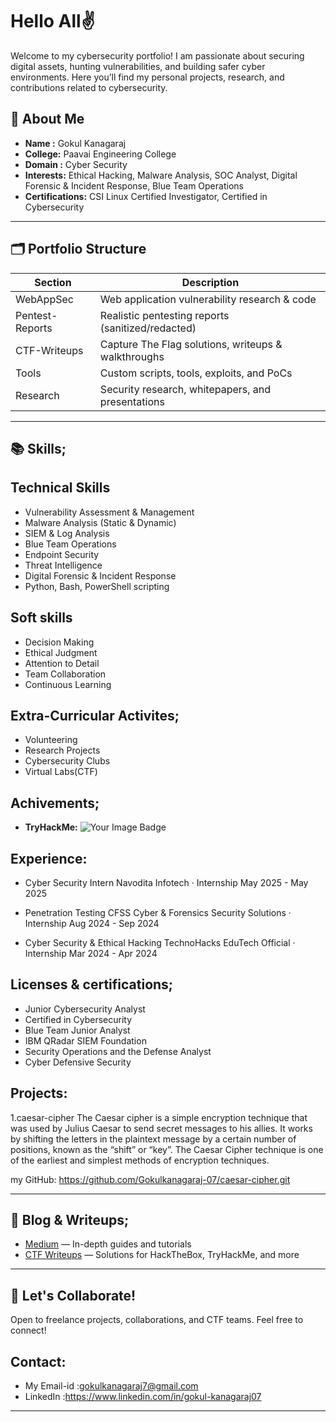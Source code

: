 #  Hello All✌️

   Welcome to my cybersecurity portfolio! 
       I am passionate about securing digital assets, hunting vulnerabilities, and building safer cyber environments. Here you’ll find my personal projects, research, and contributions related to cybersecurity.

## 👤 About Me

- **Name   :**        Gokul Kanagaraj
- **College:**        Paavai Engineering College
- **Domain :**        Cyber Security
- **Interests:**      Ethical Hacking, Malware Analysis, SOC Analyst, Digital Forensic & Incident Response, Blue Team Operations
- **Certifications:** CSI Linux Certified Investigator, Certified in Cybersecurity

---

## 🗂️ Portfolio Structure

| Section               | Description                                             |
|-----------------------|--------------------------------------------------------|
| WebAppSec      | Web application vulnerability research & code        |
| Pentest-Reports| Realistic pentesting reports (sanitized/redacted)   |
| CTF-Writeups   | Capture The Flag solutions, writeups & walkthroughs |
| Tools          | Custom scripts, tools, exploits, and PoCs           |
| Research       | Security research, whitepapers, and presentations   |

---


## 📚 Skills;

## Technical Skills

- Vulnerability Assessment &  Management
- Malware Analysis (Static & Dynamic)
- SIEM & Log Analysis
- Blue Team Operations
- Endpoint Security
- Threat Intelligence
- Digital Forensic & Incident Response
- Python, Bash, PowerShell scripting


 ## Soft skills
 
 - Decision Making
 - Ethical Judgment
 - Attention to Detail
 - Team Collaboration
 - Continuous Learning
 
 ## Extra-Curricular Activites;
 
- Volunteering
- Research Projects
- Cybersecurity Clubs
- Virtual Labs(CTF)




## Achivements;
- **TryHackMe:** <img src="https://tryhackme-badges.s3.amazonaws.com/GokulKanagaraj.png" alt="Your Image Badge" />


## Experience:
  
- Cyber Security Intern
  Navodita Infotech · Internship
  May 2025 - May 2025   

- Penetration Testing
  CFSS Cyber & Forensics Security Solutions · Internship
  Aug 2024 - Sep 2024  
  
- Cyber Security & Ethical Hacking
  TechnoHacks EduTech Official · Internship
  Mar 2024 - Apr 2024 

 ## Licenses & certifications;
 
- Junior Cybersecurity Analyst
- Certified in Cybersecurity
- Blue Team Junior Analyst
- IBM QRadar SIEM Foundation
- Security Operations and the Defense Analyst
- Cyber Defensive Security 

## Projects:
  
  1.caesar-cipher
     The Caesar cipher is a simple encryption technique that was used by Julius Caesar to send secret messages to his allies. It works by shifting the letters in    the plaintext message by a certain number of positions, known as the “shift” or “key”. The Caesar Cipher technique is one of the earliest and simplest methods    of encryption techniques.


   my GitHub: https://github.com/Gokulkanagaraj-07/caesar-cipher.git




---

## 📝 Blog & Writeups;

- [Medium](https://medium.com/@your-profile) — In-depth guides and tutorials
- [CTF Writeups](./CTF-Writeups) — Solutions for HackTheBox, TryHackMe, and more

---



## 🤝 Let's Collaborate!

Open to freelance projects, collaborations, and CTF teams. Feel free to connect!
## Contact:
- My Email-id :gokulkanagaraj7@gmail.com
- LinkedIn    :https://www.linkedin.com/in/gokul-kanagaraj07

---
